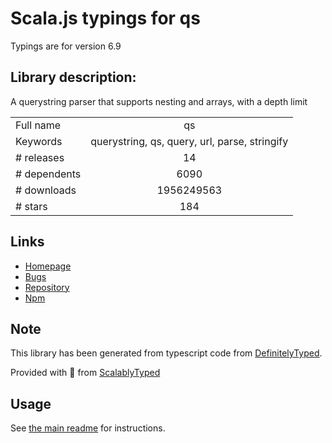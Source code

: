 
# Scala.js typings for qs

Typings are for version 6.9

## Library description:
A querystring parser that supports nesting and arrays, with a depth limit

|                    |                 |
| ------------------ | :-------------: |
| Full name          | qs |
| Keywords           | querystring, qs, query, url, parse, stringify |
| # releases         | 14 |
| # dependents       | 6090 |
| # downloads        | 1956249563 |
| # stars            | 184 |

## Links
- [Homepage](https://github.com/ljharb/qs)
- [Bugs](https://github.com/ljharb/qs/issues)
- [Repository](https://github.com/ljharb/qs)
- [Npm](https://www.npmjs.com/package/qs)
    


## Note
This library has been generated from typescript code from [DefinitelyTyped](https://definitelytyped.org).

Provided with :purple_heart: from [ScalablyTyped](https://github.com/oyvindberg/ScalablyTyped)

## Usage
See [the main readme](../../readme.md) for instructions.


